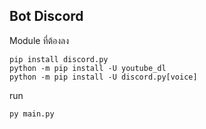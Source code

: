 ## Bot Discord

Module ที่ต้องลง
```
pip install discord.py
python -m pip install -U youtube_dl
python -m pip install -U discord.py[voice]
```
run 
```
py main.py
```
